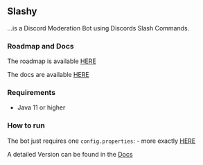## Slashy

...is a Discord Moderation Bot using Discords Slash Commands.

### Roadmap and Docs

The roadmap is available [HERE](https://trello.com/b/cWtef4oQ/slashy)

The docs are available [HERE](https://denux.gitbook.io/slashy/)

### Requirements

- Java 11 or higher

### How to run

The bot just requires one `config.properties`:
    - more exactly [HERE](https://denux.gitbook.io/slashy/)

A detailed Version can be found in the [Docs](https://denux.gitbook.io/slashy/how-to-run)